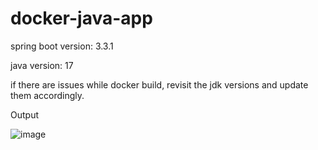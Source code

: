 # docker-java-app  

spring boot version: 3.3.1  

java version: 17  

if there are issues while docker build, revisit the jdk versions and update them accordingly.    

Output  

![image](https://github.com/user-attachments/assets/f7433db0-0160-4925-a273-45b96fd2e5fd)

